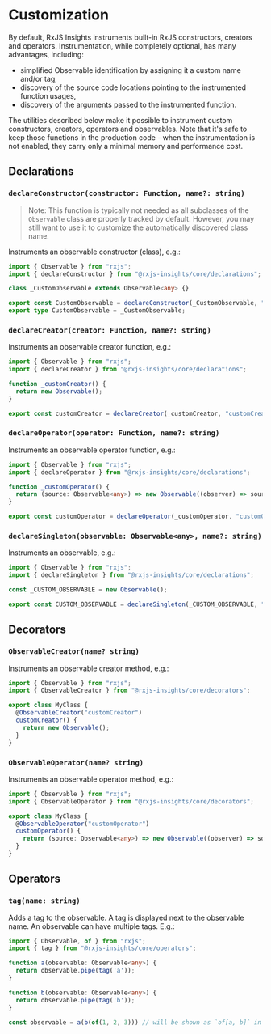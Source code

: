 # Customization

By default, RxJS Insights instruments built-in RxJS constructors, creators and operators.
Instrumentation, while completely optional, has many advantages, including:
* simplified Observable identification by assigning it a custom name and/or tag,
* discovery of the source code locations pointing to the instrumented function usages,
* discovery of the arguments passed to the instrumented function.

The utilities described below make it possible to instrument custom constructors, creators, operators and observables.
Note that it's safe to keep those functions in the production code - when the instrumentation is not enabled, they carry only a minimal memory and performance cost.

## Declarations

### `declareConstructor(constructor: Function, name?: string)`

> Note: This function is typically not needed as all subclasses of the `Observable` class are properly tracked by default.
> However, you may still want to use it to customize the automatically discovered class name.

Instruments an observable constructor (class), e.g.:

```ts
import { Observable } from "rxjs";
import { declareConstructor } from "@rxjs-insights/core/declarations";

class _CustomObservable extends Observable<any> {}

export const CustomObservable = declareConstructor(_CustomObservable, "CustomObservable");
export type CustomObservable = _CustomObservable;
```

### `declareCreator(creator: Function, name?: string)`

Instruments an observable creator function, e.g.:

```ts
import { Observable } from "rxjs";
import { declareCreator } from "@rxjs-insights/core/declarations";

function _customCreator() {
  return new Observable();
}

export const customCreator = declareCreator(_customCreator, "customCreator");
```

### `declareOperator(operator: Function, name?: string)`

Instruments an observable operator function, e.g.:

```ts
import { Observable } from "rxjs";
import { declareOperator } from "@rxjs-insights/core/declarations";

function _customOperator() {
  return (source: Observable<any>) => new Observable((observer) => source.subscribe(observer));
}

export const customOperator = declareOperator(_customOperator, "customOperator");
```

### `declareSingleton(observable: Observable<any>, name?: string)`

Instruments an observable, e.g.:

```ts
import { Observable } from "rxjs";
import { declareSingleton } from "@rxjs-insights/core/declarations";

const _CUSTOM_OBSERVABLE = new Observable();

export const CUSTOM_OBSERVABLE = declareSingleton(_CUSTOM_OBSERVABLE, "CUSTOM_OBSERVABLE");
```

## Decorators

### `ObservableCreator(name? string)`

Instruments an observable creator method, e.g.:

```ts
import { Observable } from "rxjs";
import { ObservableCreator } from "@rxjs-insights/core/decorators";

export class MyClass {
  @ObservableCreator("customCreator")
  customCreator() {
    return new Observable();
  }
}
```

### `ObservableOperator(name? string)`

Instruments an observable operator method, e.g.:

```ts
import { Observable } from "rxjs";
import { ObservableOperator } from "@rxjs-insights/core/decorators";

export class MyClass {
  @ObservableOperator("customOperator")
  customOperator() {
    return (source: Observable<any>) => new Observable((observer) => source.subscribe(observer));
  }
}
```

## Operators

### `tag(name: string)`

Adds a tag to the observable.
A tag is displayed next to the observable name.
An observable can have multiple tags. E.g.:

```ts
import { Observable, of } from "rxjs";
import { tag } from "@rxjs-insights/core/operators";

function a(observable: Observable<any>) {
  return observable.pipe(tag('a'));
}

function b(observable: Observable<any>) {
  return observable.pipe(tag('b'));
}

const observable = a(b(of(1, 2, 3))) // will be shown as `of[a, b]` in the output
```
